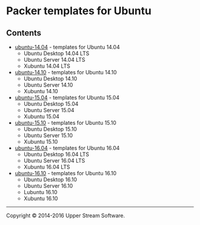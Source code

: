 # Packer templates for Ubuntu

## Contents

* [ubuntu-14.04](ubuntu-14.04/README.mdown) - templates for Ubuntu 14.04
	* Ubuntu Desktop 14.04 LTS
	* Ubuntu Server 14.04 LTS
	* Xubuntu 14.04 LTS
* [ubuntu-14.10](ubuntu-14.10/README.mdown) - templates for Ubuntu 14.10
	* Ubuntu Desktop 14.10
	* Ubuntu Server 14.10
	* Xubuntu 14.10
* [ubuntu-15.04](ubuntu-15.04/README.mdown) - templates for Ubuntu 15.04
	* Ubuntu Desktop 15.04
	* Ubuntu Server 15.04
	* Xubuntu 15.04
* [ubuntu-15.10](ubuntu-15.10/README.mdown) - templates for Ubuntu 15.10
	* Ubuntu Desktop 15.10
	* Ubuntu Server 15.10
	* Xubuntu 15.10
* [ubuntu-16.04](ubuntu-16.04/README.mdown) - templates for Ubuntu 16.04
	* Ubuntu Desktop 16.04 LTS
	* Ubuntu Server 16.04 LTS
	* Xubuntu 16.04 LTS
* [ubuntu-16.10](ubuntu-16.10/README.mdown) - templates for Ubuntu 16.10
	* Ubuntu Desktop 16.10
	* Ubuntu Server 16.10
	* Lubuntu 16.10
	* Xubuntu 16.10

- - -

Copyright &copy; 2014-2016 Upper Stream Software.
